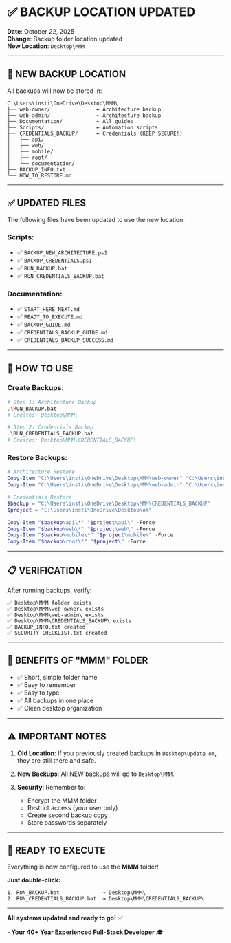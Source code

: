 # ✅ BACKUP LOCATION UPDATED

**Date**: October 22, 2025  
**Change**: Backup folder location updated  
**New Location**: `Desktop\MMM`

---

## 📂 **NEW BACKUP LOCATION**

All backups will now be stored in:

```
C:\Users\insti\OneDrive\Desktop\MMM\
├── web-owner/               ← Architecture backup
├── web-admin/               ← Architecture backup
├── Documentation/           ← All guides
├── Scripts/                 ← Automation scripts
├── CREDENTIALS_BACKUP/      ← Credentials (KEEP SECURE!)
│   ├── api/
│   ├── web/
│   ├── mobile/
│   ├── root/
│   └── documentation/
├── BACKUP_INFO.txt
└── HOW_TO_RESTORE.md
```

---

## ✅ **UPDATED FILES**

The following files have been updated to use the new location:

### **Scripts:**
- ✅ `BACKUP_NEW_ARCHITECTURE.ps1`
- ✅ `BACKUP_CREDENTIALS.ps1`
- ✅ `RUN_BACKUP.bat`
- ✅ `RUN_CREDENTIALS_BACKUP.bat`

### **Documentation:**
- ✅ `START_HERE_NEXT.md`
- ✅ `READY_TO_EXECUTE.md`
- ✅ `BACKUP_GUIDE.md`
- ✅ `CREDENTIALS_BACKUP_GUIDE.md`
- ✅ `CREDENTIALS_BACKUP_SUCCESS.md`

---

## 🚀 **HOW TO USE**

### **Create Backups:**

```bash
# Step 1: Architecture Backup
.\RUN_BACKUP.bat
# Creates: Desktop\MMM\

# Step 2: Credentials Backup
.\RUN_CREDENTIALS_BACKUP.bat
# Creates: Desktop\MMM\CREDENTIALS_BACKUP\
```

### **Restore Backups:**

```powershell
# Architecture Restore
Copy-Item "C:\Users\insti\OneDrive\Desktop\MMM\web-owner" "C:\Users\insti\OneDrive\Desktop\om\" -Recurse -Force
Copy-Item "C:\Users\insti\OneDrive\Desktop\MMM\web-admin" "C:\Users\insti\OneDrive\Desktop\om\" -Recurse -Force

# Credentials Restore
$backup = "C:\Users\insti\OneDrive\Desktop\MMM\CREDENTIALS_BACKUP"
$project = "C:\Users\insti\OneDrive\Desktop\om"

Copy-Item "$backup\api\*" "$project\api\" -Force
Copy-Item "$backup\web\*" "$project\web\" -Force
Copy-Item "$backup\mobile\*" "$project\mobile\" -Force
Copy-Item "$backup\root\*" "$project\" -Force
```

---

## 📋 **VERIFICATION**

After running backups, verify:

```
✅ Desktop\MMM folder exists
✅ Desktop\MMM\web-owner\ exists
✅ Desktop\MMM\web-admin\ exists
✅ Desktop\MMM\CREDENTIALS_BACKUP\ exists
✅ BACKUP_INFO.txt created
✅ SECURITY_CHECKLIST.txt created
```

---

## 🎯 **BENEFITS OF "MMM" FOLDER**

- ✅ Short, simple folder name
- ✅ Easy to remember
- ✅ Easy to type
- ✅ All backups in one place
- ✅ Clean desktop organization

---

## ⚠️ **IMPORTANT NOTES**

1. **Old Location**: If you previously created backups in `Desktop\update om`, they are still there and safe.

2. **New Backups**: All NEW backups will go to `Desktop\MMM`.

3. **Security**: Remember to:
   - Encrypt the MMM folder
   - Restrict access (your user only)
   - Create second backup copy
   - Store passwords separately

---

## 🚀 **READY TO EXECUTE**

Everything is now configured to use the **MMM** folder!

**Just double-click:**
```
1. RUN_BACKUP.bat              → Desktop\MMM\
2. RUN_CREDENTIALS_BACKUP.bat  → Desktop\MMM\CREDENTIALS_BACKUP\
```

---

**All systems updated and ready to go!** ✅

**- Your 40+ Year Experienced Full-Stack Developer** 🎓






